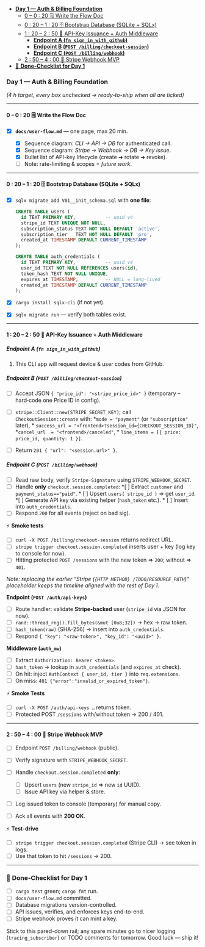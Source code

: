 <!--toc:start-->
- [**Day 1 — Auth & Billing Foundation**](#day-1-auth-billing-foundation)
  - [0 – 0 : 20  🗒 Write the Flow Doc](#0-0-20-🗒-write-the-flow-doc)
  - [0 : 20 – 1 : 20  🗄 Bootstrap Database (SQLite + SQLx)](#0-20-1-20-🗄-bootstrap-database-sqlite-sqlx)
  - [1 : 20 – 2 : 50  🔑 API-Key Issuance + Auth Middleware](#1-20-2-50-🔑-api-key-issuance-auth-middleware)
    - [**Endpoint A (`fn sign_in_with_github`)**](#endpoint-a-fn-signinwithgithub)
    - [**Endpoint B (`POST /billing/checkout-session`)**](#endpoint-b-post-billingcheckout-session)
    - [**Endpoint C (`POST /billing/webhook`)**](#endpoint-c-post-billingwebhook)
  - [2 : 50 – 4 : 00  💸 Stripe Webhook MVP](#2-50-4-00-💸-stripe-webhook-mvp)
- [🎯 **Done-Checklist for Day 1**](#🎯-done-checklist-for-day-1)
<!--toc:end-->

### **Day 1 — Auth & Billing Foundation**

*(4 h target, every box unchecked → ready-to-ship when all are ticked)*

---

#### 0 – 0 : 20  🗒 Write the Flow Doc

- [x] **`docs/user-flow.md`** — one page, max 20 min.

  - [x] Sequence diagram: *CLI → API → DB* for authenticated call.
  - [x] Sequence diagram: *Stripe → Webhook → DB → Key issue*.
  - [x] Bullet list of API-key lifecycle (create ➜ rotate ➜ revoke).
  - [ ] Note: rate-limiting & scopes = *future work*.

---

#### 0 : 20 – 1 : 20  🗄 Bootstrap Database (SQLite + SQLx)

- [x] `sqlx migrate add V01__init_schema.sql` with **one file**:

  ```sql
  CREATE TABLE users (
    id TEXT PRIMARY KEY,           -- uuid v4
    stripe_id TEXT UNIQUE NOT NULL,
    subscription_status TEXT NOT NULL DEFAULT 'active',
    subscription_tier   TEXT NOT NULL DEFAULT 'pro',
    created_at TIMESTAMP DEFAULT CURRENT_TIMESTAMP
  );

  CREATE TABLE auth_credentials (
    id TEXT PRIMARY KEY,           -- uuid v4
    user_id TEXT NOT NULL REFERENCES users(id),
    token_hash TEXT NOT NULL UNIQUE,
    expires_at TIMESTAMP,          -- NULL = long-lived
    created_at TIMESTAMP DEFAULT CURRENT_TIMESTAMP
  );
  ```

- [x] `cargo install sqlx-cli` (if not yet).

- [x] `sqlx migrate run` — verify both tables exist.

---

#### 1 : 20 – 2 : 50  🔑 API-Key Issuance + Auth Middleware

##### **Endpoint A (`fn sign_in_with_github`)**

1. This CLI app will request device & user codes from GitHub.

##### **Endpoint B (`POST /billing/checkout-session`)**

- [ ] Accept JSON `{ "price_id": "<stripe_price_id>" }` (temporary – hard‑code one Price ID in config).

- [ ] `stripe::Client::new(STRIPE_SECRET_KEY)`; call  
      `CheckoutSession::create` with:
      *`mode = "payment"` (or `"subscription"` later),
      * `success_url = "<frontend>?session_id={CHECKOUT_SESSION_ID}"`,
      *`cancel_url  = "<frontend>/canceled"`,
      * `line_items = [{ price: price_id, quantity: 1 }]`.

- [ ] Return `201 { "url": "<session.url>" }`.

##### **Endpoint C (`POST /billing/webhook`)**

- [ ] Read raw body, verify `Stripe-Signature` using `STRIPE_WEBHOOK_SECRET`.
- [ ] Handle **only** `checkout.session.completed`:
      *[ ] Extract `customer` and `payment_status=="paid"`.
      * [ ] Upsert `users( stripe_id )` ⇒ get `user_id`.
      *[ ] Generate API key via existing helper (`hash_token` etc.).
      * [ ] Insert into `auth_credentials`.
- [ ] Respond `200` for all events (reject on bad sig).

⚡ **Smoke tests**

- [ ] `curl -X POST /billing/checkout-session` returns redirect URL.
- [ ] `stripe trigger checkout.session.completed` inserts user + key (log key to console for now).
- [ ] Hitting protected `POST /sessions` with the new token ⇒ `200`; without ⇒ `401`.

*Note: replacing the earlier “Stripe (`{HTTP_METHOD} /TODO/RESOURCE_PATH`)" placeholder keeps the timeline aligned with the rest of Day 1.*

**Endpoint (`POST /auth/api-keys`)**

- [ ] Route handler: validate **Stripe-backed** user (`stripe_id` via JSON for now).
- [ ] `rand::thread_rng().fill_bytes(&mut [0u8;32])` → hex → raw token.
- [ ] `hash_token(raw)` (SHA-256) → insert into `auth_credentials`.
- [ ] Respond `{ "key": "<raw-token>", "key_id": "<uuid>" }`.

**Middleware (`auth_mw`)**

- [ ] Extract `Authorization: Bearer <token>`.
- [ ] `hash_token` → lookup in `auth_credentials` (and `expires_at` check).
- [ ] On hit: inject `AuthContext { user_id, tier }` into `req.extensions`.
- [ ] On miss: `401 {"error":"invalid_or_expired_token"}`.

⚡ **Smoke Tests**

- [ ] `curl -X POST /auth/api-keys …` returns token.
- [ ] Protected POST `/sessions` with/without token → 200 / 401.

---

#### 2 : 50 – 4 : 00  💸 Stripe Webhook MVP

- [ ] Endpoint `POST /billing/webhook` (public).
- [ ] Verify signature with `STRIPE_WEBHOOK_SECRET`.
- [ ] Handle `checkout.session.completed` **only**:

  - [ ] Upsert `users` (new `stripe_id` ⇒ new `id` UUID).
  - [ ] Issue API key via helper & store.
- [ ] Log issued token to console (temporary) for manual copy.
- [ ] Ack all events with **200 OK**.

⚡ **Test-drive**

- [ ] `stripe trigger checkout.session.completed` (Stripe CLI) → see token in logs.
- [ ] Use that token to hit `/sessions` → 200.

---

### 🎯 **Done-Checklist for Day 1**

- [ ] `cargo test` green; `cargo fmt` run.
- [ ] `docs/user-flow.md` committed.
- [ ] Database migrations version-controlled.
- [ ] API issues, verifies, and enforces keys end-to-end.
- [ ] Stripe webhook proves it can mint a key.

Stick to this pared-down rail; any spare minutes go to nicer logging (`tracing_subscriber`) or TODO comments for tomorrow. Good luck — ship it!
